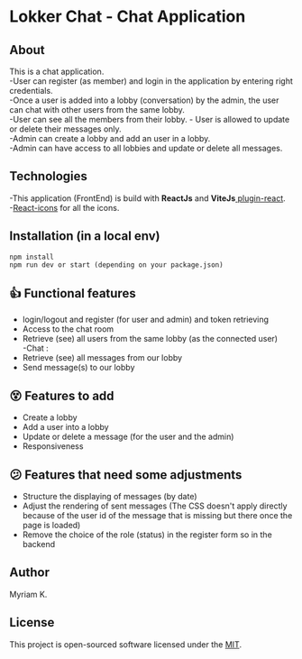 # Lokker Chat - Chat Application

## About
This is a chat application.  
-User can register (as member) and login in the application by entering right credentials.   
-Once a user is added into a lobby (conversation) by the admin, the user can chat with other users from the same lobby.   
-User can see all the members from their lobby. - User is allowed to update or delete their messages only.  
-Admin can create a lobby and add an user in a lobby.  
-Admin can have access to all lobbies and update or delete all messages.

## Technologies
-This application (FrontEnd) is build with **ReactJs** and **ViteJs**[ plugin-react](https://github.com/vitejs/vite-plugin-react/blob/main/packages/plugin-react/README.md).   
-[React-icons](https://react-icons.github.io/react-icons/) for all the icons.

## Installation (in a local env)
```
npm install 
npm run dev or start (depending on your package.json)

```

## :+1: Functional features 
*  login/logout and register (for user and admin) and token retrieving
*  Access to the chat room 
*  Retrieve (see) all users from the same lobby (as the connected user)  
-Chat :
* Retrieve (see) all messages from our lobby
* Send message(s) to our lobby

## :dizzy_face: Features to add 
* Create a lobby
* Add a user into a lobby
* Update or delete a message (for the user and the admin)
* Responsiveness

## :confused: Features that need some adjustments
* Structure the displaying of messages (by date)
* Adjust the rendering of sent messages (The CSS doesn't apply directly because of the user id of the message that is missing but there once the page is loaded)
* Remove the choice of the role (status) in the register form so in the backend

## Author
Myriam K.

## License
This project is open-sourced software licensed under the [MIT](https://opensource.org/license/MIT).
